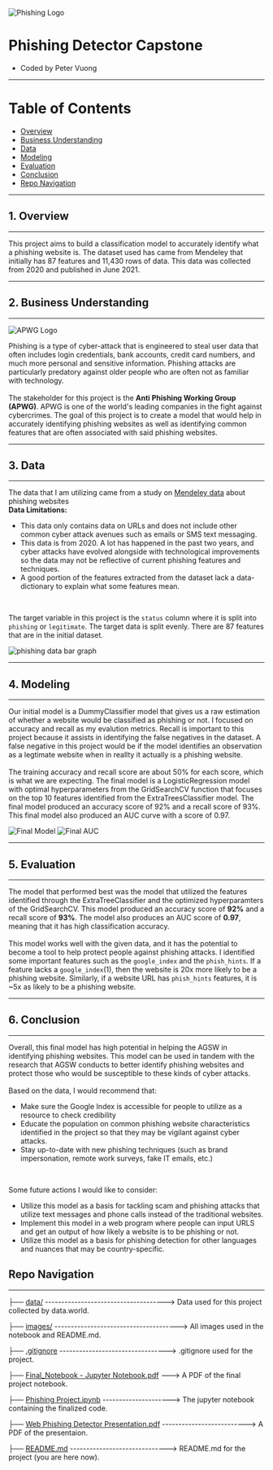 ![Phishing Logo](https://dynasis.com/wp-content/uploads/2019/03/phishing2.jpg)
# Phishing Detector Capstone
- Coded by Peter Vuong

---
# Table of Contents
 - [Overview](#1-overview)
 - [Business Understanding](#2-business-understanding)
 - [Data](#3-data)
 - [Modeling](#4-modeling)
 - [Evaluation](#5-evaluation)
 - [Conclusion](#6-conclusion)
 - [Repo Navigation](#repo-navigation)
---
## 1. Overview
---
This project aims to build a classification model to accurately identify what a phishing website is. The dataset used has came from Mendeley that initially has 87 features and 11,430 rows of data. This data was collected from 2020 and published in June 2021.

---
## 2. Business Understanding
---
![APWG Logo](https://seeklogo.com/images/A/anti-phishing-working-group-apwg-logo-1728E9290D-seeklogo.com.png)

Phishing is a type of cyber-attack that is engineered to steal user data that often includes login credentials, bank accounts, credit card numbers, and much more personal and sensitive information. Phishing attacks are particularly predatory against older people who are often not as familiar with technology. <br>
<br>
The stakeholder for this project is the **Anti Phishing Working Group (APWG)**. APWG is one of the world's leading companies in the fight against cybercrimes. The goal of this project is to create a model that would help in accurately identifying phishing websites as well as identifying common features that are often associated with said phishing websites.

---
## 3. Data
---
The data that I am utilizing came from a study on [Mendeley data](https://data.mendeley.com/datasets/c2gw7fy2j4/3) about phishing websites<br>
**Data Limitations:**
- This data only contains data on URLs and does not include other common cyber attack avenues such as emails or SMS text messaging.
- This data is from 2020. A lot has happened in the past two years, and cyber attacks have evolved alongside with technological improvements so the data may not be reflective of current phishing features and techniques.
- A good portion of the features extracted from the dataset lack a data-dictionary to explain what some features mean. 
<br>

The target variable in this project is the `status` column where it is split into `phishing` or `legitimate`. The target data is split evenly. There are 87 features that are in the initial dataset.

![phishing data bar graph](images/phishing%20data.png)

---
## 4. Modeling
---
Our initial model is a DummyClassifier model that gives us a raw estimation of whether a website would be classified as phishing or not. I focused on accuracy and recall as my evalution metrics. Recall is important to this project because it assists in identifying the false negatives in the dataset. A false negative in this project would be if the model identifies an observation as a legtimate website when in reallty it actually is a phishing website. <br>
<br>
The training accuracy and recall score are about 50% for each score, which is what we are expecting. The final model is a LogisticRegression model with optimal hyperparameters from the GridSearchCV function that focuses on the top 10 features identified from the ExtraTreesClassifier model. The final model produced an accuracy score of 92% and a recall score of 93%. This final model also produced an AUC curve with a score of 0.97.

![Final Model](images/finalmetrics.png)
![Final AUC](images/finalAUC.png)

---
## 5. Evaluation
---

The model that performed best was the model that utilized the features identified through the ExtraTreeClassifier and the optimized hyperparamters of the GridSearchCV. This model produced an accuracy score of **92%** and a recall score of **93%**. The model also produces an AUC score of **0.97**, meaning that it has high classification accuracy. <br>
<br>
This model works well with the given data, and it has the potential to become a tool to help protect people against phishing attacks. 
I identified some important features such as the `google_index` and the `phish_hints`. If a feature lacks a `google_index`(1), then the website is 20x more likely to be a phishing website. Similarly, if a website URL has `phish_hints` features, it is ~5x as likely to be a phishing website.

---
## 6. Conclusion
---
Overall, this final model has high potential in helping the AGSW in identifying phishing websites. This model can be used in tandem with the research that AGSW conducts to better identify phishing websites and protect those who would be susceptible to these kinds of cyber attacks. <br>
<br>
Based on the data, I would recommend that:
- Make sure the Google Index is accessible for people to utilize as a resource to check credibility
- Educate the population on common phishing website characteristics identified in the project so that they may be vigilant against cyber attacks.
- Stay up-to-date with new phishing techniques (such as brand impersonation, remote work surveys, fake IT emails, etc.)
<br>
 
Some future actions I would like to consider:
- Utilize this model as a basis for tackling scam and phishing attacks that utilize text messages and phone calls instead of the traditional websites.
- Implement this model in a web program where people can input URLS and get an output of how likely a website is to be phishing or not.
- Utilize this model as a basis for phishing detection for other languages and nuances that may be country-specific.

## Repo Navigation
---

├── [data/](https://github.com/petercvuong/Phishing-Detector-Capstone/tree/main/data)    -------------------------------------> Data used for this project collected by data.world.

├── [images/](https://github.com/petercvuong/Phishing-Detector-Capstone/tree/main/images) --------------------------------------> All images used in the notebook and README.md.

├── [.gitignore](https://github.com/petercvuong/Phishing-Detector-Capstone/blob/main/.gitignore) ---------------------------------> .gitignore used for the project.

├── [Final_Notebook - Jupyter Notebook.pdf]()            ---> A PDF of the final project notebook.

├── [Phishing Project.ipynb](https://github.com/petercvuong/Phishing-Detector-Capstone/blob/main/Phishing%20Project%20Notebook.ipynb)              ---------------------> The jupyter notebook containing the finalized code.

├── [Web Phishing Detector Presentation.pdf](https://github.com/petercvuong/Phishing-Detector-Capstone/blob/main/Web%20Phishing%20Detector%20Presentation.pdf)              --------------------------> A PDF of the presentaion.

├── [README.md](https://github.com/petercvuong/Phishing-Detector-Capstone/blob/main/README.md)              ------------------------------> README.md for the project (you are here now).